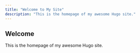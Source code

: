 ```yaml
---
title: "Welcome to My Site"
description: "This is the homepage of my awesome Hugo site."
---
```


## Welcome

This is the homepage of my awesome Hugo site.

